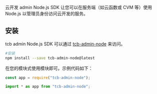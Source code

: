 云开发 admin Node.js SDK 让您可以在服务端（如云函数或 CVM 等）使用 Node.js 以管理员身份访问云开发的服务。

## 安装

tcb admin Node.js SDK 可以通过 [tcb-admin-node](https://github.com/TencentCloudBase/tcb-admin-node) 来访问。

```bash
#安装
npm install --save tcb-admin-node@latest
```

在您的模块式使用模块即可。示例代码如下：

```js
const app = require("tcb-admin-node");
```

```js
import * as app from "tcb-admin-node";
```
